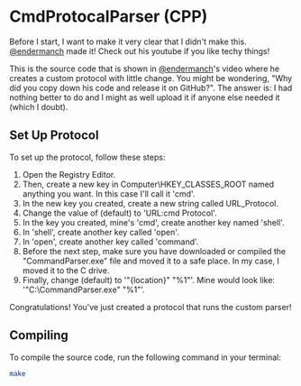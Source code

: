 # CmdProtocalParser (CPP)

Before I start, I want to make it very clear that I didn't make this. [@endermanch](https://github.com/endermanch) made it! Check out his youtube if you like techy
things!

This is the source code that is shown in [@endermanch](https://github.com/endermanch)'s video where he creates a custom protocol with little change.
You might be wondering, "Why did you copy down his code and release it on GitHub?". The answer is: I had nothing better to do and I might as well upload it
if anyone else needed it (which I doubt).

## Set Up Protocol

To set up the protocol, follow these steps:

1. Open the Registry Editor.
2. Then, create a new key in Computer\HKEY_CLASSES_ROOT named anything you want. In this case I'll call it 'cmd'.
3. In the new key you created, create a new string called URL_Protocol.
4. Change the value of (default) to 'URL:cmd Protocol'.
5. In the key you created, mine's 'cmd', create another key named 'shell'.
6. In 'shell', create another key called 'open'.
7. In 'open', create another key called 'command'.
8. Before the next step, make sure you have downloaded or compiled the "CommandParser.exe" file and moved it to a safe place. In my case, I moved it to the C drive.
9. Finally, change (default) to '"{location}" "%1"'. Mine would look like: '"C:\CommandParser.exe" "%1"'.

Congratulations! You've just created a protocol that runs the custom parser!

## Compiling

To compile the source code, run the following command in your terminal:

```bash
make